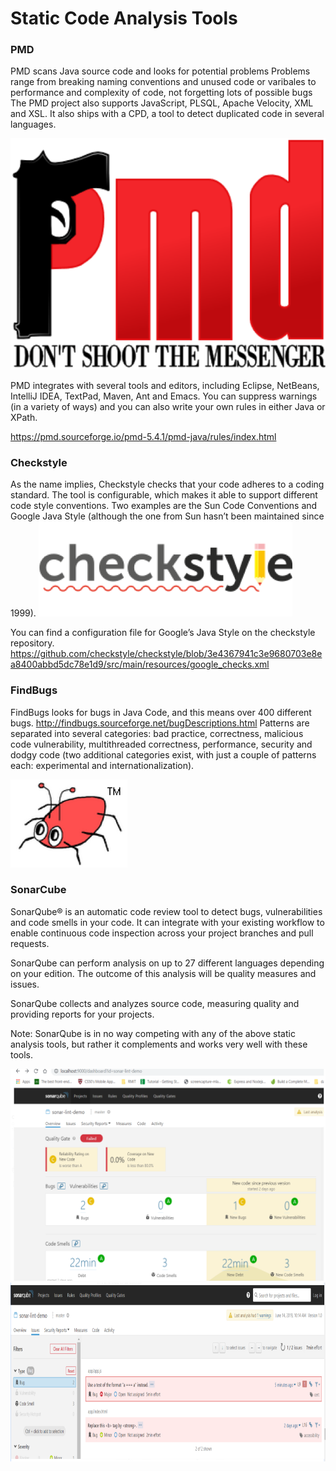 # Static Code Analysis Tools

### PMD
PMD scans Java source code and looks for potential problems
Problems range from breaking naming conventions and unused code or varibales to performance and complexity of code, not forgetting lots of possible bugs
The PMD project also supports JavaScript, PLSQL, Apache Velocity, XML and XSL. It also ships with a CPD, a tool to detect duplicated code in several languages.

![PMD](/assets/images/pmd.png)

PMD integrates with several tools and editors, including Eclipse, NetBeans, IntelliJ IDEA, TextPad, Maven, Ant and Emacs.
You can suppress warnings (in a variety of ways) and you can also write your own rules in either Java or XPath.

https://pmd.sourceforge.io/pmd-5.4.1/pmd-java/rules/index.html

### Checkstyle
As the name implies, Checkstyle checks that your code adheres to a coding standard.
The tool is configurable, which makes it able to support different code style conventions. Two examples are the Sun Code Conventions and Google Java Style (although the one from Sun hasn’t been maintained since 1999). 
![Checkstyle](assets/images/checkstyle.png)

You can find a configuration file for Google’s Java Style on the checkstyle repository.
https://github.com/checkstyle/checkstyle/blob/3e4367941c3e9680703e8ea8400abbd5dc78e1d9/src/main/resources/google_checks.xml


### FindBugs

FindBugs looks for bugs in Java Code, and this means over 400 different bugs.
http://findbugs.sourceforge.net/bugDescriptions.html
Patterns are separated into several categories: bad practice, correctness, malicious code vulnerability, multithreaded correctness, performance, security and dodgy code (two additional categories exist, with just a couple of patterns each: experimental and internationalization).

![FindBugs](assets/images/findbugs.png)

### SonarCube

SonarQube® is an automatic code review tool to detect bugs, vulnerabilities and code smells in your code.
 It can integrate with your existing workflow to enable continuous code inspection across your project branches and pull requests.

SonarQube can perform analysis on up to 27 different languages depending on your edition. The outcome of this analysis will be quality measures and issues.

SonarQube collects and analyzes source code, measuring quality and providing reports for your projects.


Note: SonarQube is in no way competing with any of the above static analysis tools, but rather it complements and works very well with these tools. 

![Sonarcube](assets/images/sonarcube1.png)
![Sonarcube](assets/images/sonarcube2.png)
